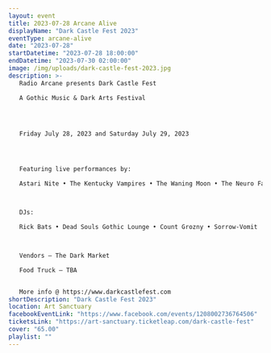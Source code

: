 ```yaml
---
layout: event
title: 2023-07-28 Arcane Alive
displayName: "Dark Castle Fest 2023"
eventType: arcane-alive
date: "2023-07-28"
startDatetime: "2023-07-28 18:00:00"
endDatetime: "2023-07-30 02:00:00"
image: /img/uploads/dark-castle-fest-2023.jpg
description: >-
   Radio Arcane presents Dark Castle Fest

   A Gothic Music & Dark Arts Festival




   Friday July 28, 2023 and Saturday July 29, 2023




   Featuring live performances by:

   Astari Nite • The Kentucky Vampires • The Waning Moon • The Neuro Farm • The Palace of Tears • Dead Cool • Scary Black • In A Darkened Room • Motuvius Rex • Talking To Shadows • Chrysanthemum Ballroom • Wireworks • Ominous Erotica • Sinister Senile



   DJs:

   Rick Bats • Dead Souls Gothic Lounge • Count Grozny • Sorrow-Vomit



   Vendors – The Dark Market

   Food Truck – TBA


   More info @ https://www.darkcastlefest.com
shortDescription: "Dark Castle Fest 2023"
location: Art Sanctuary
facebookEventLink: "https://www.facebook.com/events/1208002736764506"
ticketsLink: "https://art-sanctuary.ticketleap.com/dark-castle-fest"
cover: "65.00"
playlist: ""
---
```

